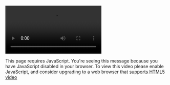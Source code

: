   <video id="ml-video-B0EE853" data-player-id="ml-video" class="video-js vjs-big-play-centered fluid"
                       data-quality="360p" data-poster="https://cdn5-thumbs.motherlessmedia.com/thumbs/B0EE853.jpg">
                                            <source src="https://cdn5-videos.motherlessmedia.com/videos/B0EE853.mp4" type="video/mp4">
                                        <p class="vjs-no-js">
                        This page requires JavaScript. You're seeing this message because you have JavaScript disabled in your browser.
                        To view this video please enable JavaScript, and consider upgrading to a web browser that
                        <a href="http://videojs.com/html5-video-support/" target="_blank">supports HTML5 video</a>
                    </p>
                </video>



  
